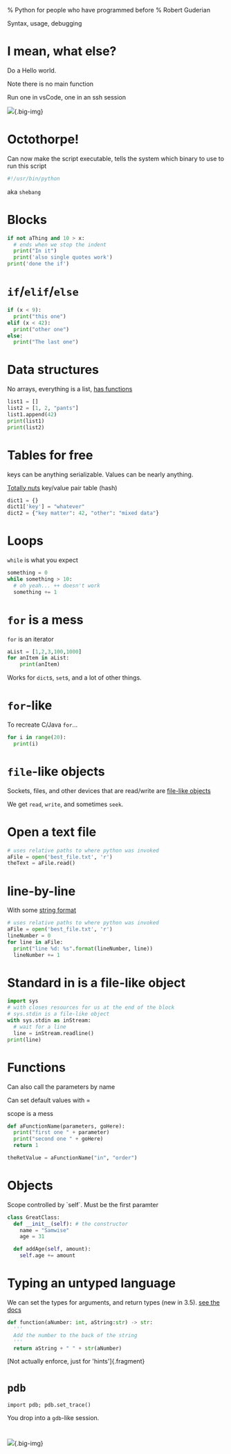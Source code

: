 % Python for people who have programmed before
% Robert Guderian

Syntax, usage, debugging

# I mean, what else?

<aside class="notes">
Do a Hello world.

Note there is no main function

Run one in vsCode, one in an ssh session
</aside>

![](images/hello.jpg){.big-img}

# Octothorpe!

<aside class="notes">
Can now make the script executable,
tells the system which binary to use to run this script
</aside>

```python
#!/usr/bin/python
```

aka `shebang`

# Blocks

```python
if not aThing and 10 > x:
  # ends when we stop the indent
  print("In it")
  print('also single quotes work')
print('done the if')
```

# `if`/`elif`/`else`

```python
if (x < 9):
  print("this one")
elif (x < 42):
  print("other one")
else:
  print("The last one")
```

# Data structures

No arrays, everything is a list, [has functions](https://docs.python.org/3/tutorial/datastructures.html)

```python
list1 = []
list2 = [1, 2, "pants"]
list1.append(42)
print(list1)
print(list2)
```

# Tables for free

<aside class="notes">
keys can be anything serializable. Values can be nearly anything.
</aside>

[Totally nuts](https://docs.python.org/3/tutorial/datastructures.html#dictionaries) key/value pair table (hash)

```python
dict1 = {}
dict1['key'] = "whatever"
dict2 = {"key matter": 42, "other": "mixed data"}
```

# Loops

`while` is what you expect

```python
something = 0
while something > 10:
  # oh yeah... ++ doesn't work
  something += 1
```

# `for` is a mess

`for` is an iterator

```python
aList = [1,2,3,100,1000]
for anItem in aList:
    print(anItem)
```

Works for `dict`s, `set`s, and a lot of other things.

# `for`-like

To recreate C/Java `for`...

```python
for i in range(20):
  print(i)
```

# `file`-like objects

Sockets, files, and other devices that are read/write are [file-like objects](https://docs.python.org/3/glossary.html#term-file-object)

We get `read`, `write`, and sometimes `seek`.

# Open a text file

```python
# uses relative paths to where python was invoked
aFile = open('best_file.txt', 'r')
theText = aFile.read()
```

# line-by-line

With some [string format](https://pyformat.info/)

```python
# uses relative paths to where python was invoked
aFile = open('best_file.txt', 'r')
lineNumber = 0
for line in aFile:
  print("line %d: %s".format(lineNumber, line))
  lineNumber += 1
```

# Standard in is a file-like object

```python
import sys
# with closes resources for us at the end of the block
# sys.stdin is a file-like object
with sys.stdin as inStream:
  # wait for a line
  line = inStream.readline()
print(line)
```

# Functions

<aside class="notes">
Can also call the parameters by name

Can set default values with =

scope is a mess
</aside>

```python
def aFunctionName(parameters, goHere):
  print("first one " + parameter)
  print("second one " + goHere)
  return 1

theRetValue = aFunctionName("in", "order")
```

# Objects

<aside class="notes">
Scope controlled by `self`. Must be the first paramter
</aside>

```python
class GreatClass:
  def __init__(self): # the constructor
    name = "Samwise"
    age = 31

  def addAge(self, amount):
    self.age += amount
```

# Typing an untyped language

We can set the types for arguments, and return types (new in 3.5).
[see the docs](https://docs.python.org/3/library/typing.html)

```python
def function(aNumber: int, aString:str) -> str:
  '''
  Add the number to the back of the string
  '''
  return aString + " " + str(aNumber)
```

[Not actually enforce, just for 'hints']{.fragment}

# `pdb`

`import pdb; pdb.set_trace()`

You drop into a `gdb`-like session.

#

![](images/stinger.jpg){.big-img}
